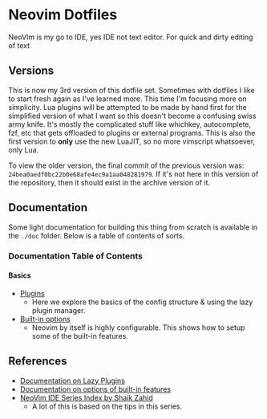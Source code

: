 # Neovim Dotfiles

NeoVIm is my go to IDE, yes IDE not text editor. For quick and dirty editing of text 

## Versions

This is now my 3rd version of this dotfile set.
Sometimes with dotfiles I like to
start fresh again as I've learned more.
This time I'm focusing more on simplicity.
Lua plugins will be attempted to be made by hand first for
the simplified version of what
I want so this doesn't become a confusing swiss army knife.
It's mostly the complicated stuff like whichkey, autocomplete,
fzf, etc that gets offloaded to plugins or external programs.
This is also the first version to **only** use the new LuaJIT,
so no more vimscript whatsoever, only Lua.

To view the older version,
the final commit of the previous version was:
`24bea0aedf0bc22b0e68afe4ec9a1aa048281979`.
If it's not here in this version of the repository,
then it should exist in the archive version of it.

## Documentation

Some light documentation for building this thing from
scratch is available in the `./doc` folder.
Below is a table of contents of sorts.

### Documentation Table of Contents

#### Basics

* [Plugins][lazy-plugs-me]
  * Here we explore the basics of the config structure &
    using the lazy plugin manager.
* [Built-in options][options-me]
  * Neovim by itself is highly configurable.
    This shows how to setup some of the built-in features.

## References

* [Documentation on Lazy Plugins][lazy-plugs-me]
* [Documentation on options of built-in features][options-me]
* [NeoVim IDE Series Index by Shaik Zahid][neovim-ide-idx-zahid]
  * A lot of this is based on the tips in this series.


<!-- Hidden Reference Link Sources -->
[lazy-plugs-me]: ./doc/lazy-plugins.md "Documentation on Lazy Plugins"
[options-me]: ./doc/options.md "Documentation on options of built-in features"
[neovim-ide-idx-zahid]: https://medium.com/@shaikzahid0713/the-neovim-series-32163eb1f5d0 "NeoVim IDE Series by Shaik Zahid"
